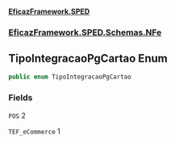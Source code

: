 #### [EficazFramework.SPED](EficazFrameworkSPED.md 'EficazFramework SPED')
### [EficazFramework.SPED.Schemas.NFe](EficazFramework.SPED.Schemas.NFe.md 'EficazFramework.SPED.Schemas.NFe')

## TipoIntegracaoPgCartao Enum

```csharp
public enum TipoIntegracaoPgCartao
```
### Fields

<a name='EficazFramework.SPED.Schemas.NFe.TipoIntegracaoPgCartao.POS'></a>

`POS` 2

<a name='EficazFramework.SPED.Schemas.NFe.TipoIntegracaoPgCartao.TEF_eCommerce'></a>

`TEF_eCommerce` 1